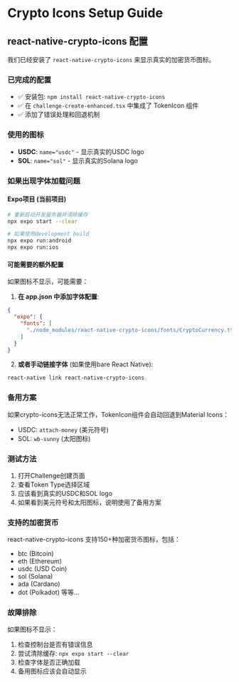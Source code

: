 # Crypto Icons Setup Guide

## react-native-crypto-icons 配置

我们已经安装了 `react-native-crypto-icons` 来显示真实的加密货币图标。

### 已完成的配置
- ✅ 安装包: `npm install react-native-crypto-icons`
- ✅ 在 `challenge-create-enhanced.tsx` 中集成了 TokenIcon 组件
- ✅ 添加了错误处理和回退机制

### 使用的图标
- **USDC**: `name="usdc"` - 显示真实的USDC logo
- **SOL**: `name="sol"` - 显示真实的Solana logo

### 如果出现字体加载问题

#### Expo项目 (当前项目)
```bash
# 重新启动开发服务器并清除缓存
npx expo start --clear

# 如果使用development build
npx expo run:android
npx expo run:ios
```

#### 可能需要的额外配置
如果图标不显示，可能需要：

1. **在 app.json 中添加字体配置**:
```json
{
  "expo": {
    "fonts": [
      "./node_modules/react-native-crypto-icons/fonts/CryptoCurrency.ttf"
    ]
  }
}
```

2. **或者手动链接字体** (如果使用bare React Native):
```bash
react-native link react-native-crypto-icons
```

### 备用方案
如果crypto-icons无法正常工作，TokenIcon组件会自动回退到Material Icons：
- USDC: `attach-money` (美元符号)
- SOL: `wb-sunny` (太阳图标)

### 测试方法
1. 打开Challenge创建页面
2. 查看Token Type选择区域
3. 应该看到真实的USDC和SOL logo
4. 如果看到美元符号和太阳图标，说明使用了备用方案

### 支持的加密货币
react-native-crypto-icons 支持150+种加密货币图标，包括：
- btc (Bitcoin)
- eth (Ethereum) 
- usdc (USD Coin)
- sol (Solana)
- ada (Cardano)
- dot (Polkadot)
等等...

### 故障排除
如果图标不显示：
1. 检查控制台是否有错误信息
2. 尝试清除缓存: `npx expo start --clear`
3. 检查字体是否正确加载
4. 备用图标应该会自动显示